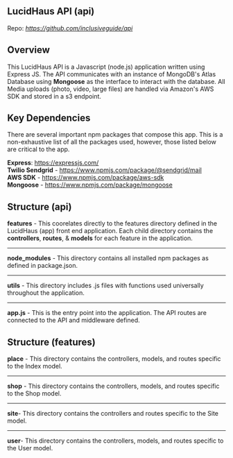 ## LucidHaus API (api)
Repo: *https://github.com/inclusiveguide/api*

## Overview
This LucidHaus API is a Javascript (node.js) application written using Express JS.
The API communicates with an instance of MongoDB's Atlas Database using
**Mongoose** as the interface to interact with the database. All Media uploads (photo, video, large files)
are handled via Amazon's AWS SDK and stored in a s3 endpoint.


## Key Dependencies
There are several important npm packages that compose this app. This is a non-exhaustive list of all the packages
used, however, those listed below are critical to the app.

**Express**: https://expressjs.com/
<br />
**Twilio Sendgrid** - https://www.npmjs.com/package/@sendgrid/mail
<br />
**AWS SDK** - https://www.npmjs.com/package/aws-sdk
<br />
**Mongoose** - https://www.npmjs.com/package/mongoose

## Structure (api)
**features** - This coorelates directly to the features directory defined in the LucidHaus (app) front end application.
Each child directory contains the **controllers**, **routes**, & **models** for each feature in the application.
<br />
___
**node_modules** - This directory contains all installed npm packages as defined in package.json.
<br />
___
**utils** - This directory includes .js files with functions used universally throughout the application.
<br />
___
**app.js** - This is the entry point into the application. The API routes are connected to the API and middleware defined.
<br />


## Structure (features)
**place** - This directory contains the controllers, models, and routes specific to the Index model.
<br />
___
**shop** - This directory contains the controllers, models, and routes specific to the Shop model.
<br />
___
**site**- This directory contains the controllers and routes specific to the Site model.
<br />
___
**user**- This directory contains the controllers, models, and routes specific to the User model.
